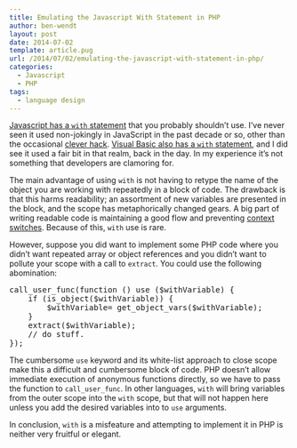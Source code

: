 ```yaml
---
title: Emulating the Javascript With Statement in PHP
author: ben-wendt
layout: post
date: 2014-07-02
template: article.pug
url: /2014/07/02/emulating-the-javascript-with-statement-in-php/
categories:
  - Javascript
  - PHP
tags:
  - language design
---
```

[Javascript has a `with` statement][1] that you probably shouldn&#8217;t use. I&#8217;ve never seen it used non-jokingly in JavaScript in the past decade or so, other than the occasional [clever hack][2]. [Visual Basic also has a `with` statement][3], and I did see it used a fair bit in that realm, back in the day. In my experience it&#8217;s not something that developers are clamoring for.

<span class="more"></span>

The main advantage of using `with` is not having to retype the name of the object you are working with repeatedly in a block of code. The drawback is that this harms readability; an assortment of new variables are presented in the block, and the scope has metaphorically changed gears. A big part of writing readable code is maintaining a good flow and preventing [context switches][4]. Because of this, `with` use is rare.

However, suppose you did want to implement some PHP code where you didn&#8217;t want repeated array or object references and you didn&#8217;t want to pollute your scope with a call to `extract`. You could use the following abomination:

<pre class="brush: php; title: ; notranslate" title="">call_user_func(function () use ($withVariable) {
	if (is_object($withVariable)) {
		$withVariable= get_object_vars($withVariable);
	}
	extract($withVariable);
	// do stuff.
});
</pre>

The cumbersome `use` keyword and its white-list approach to close scope make this a difficult and cumbersome block of code. PHP doesn&#8217;t allow immediate execution of anonymous functions directly, so we have to pass the function to `call_user_func`. In other languages, `with` will bring variables from the outer scope into the `with` scope, but that will not happen here unless you add the desired variables into to `use` arguments.

In conclusion, `with` is a misfeature and attempting to implement it in PHP is neither very fruitful or elegant.

 [1]: https://developer.mozilla.org/en-US/docs/Web/JavaScript/Reference/Statements/with
 [2]: http://jsfiddle.net/ondras/hYfN3/ "Tiny Excel-like app in vanilla JS"
 [3]: http://msdn.microsoft.com/en-ca/library/wc500chb.aspx
 [4]: http://en.wikipedia.org/wiki/Human_multitasking
